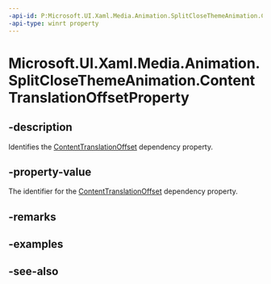 ```yaml
---
-api-id: P:Microsoft.UI.Xaml.Media.Animation.SplitCloseThemeAnimation.ContentTranslationOffsetProperty
-api-type: winrt property
---
```


<!-- Property syntax
public Windows.UI.Xaml.DependencyProperty ContentTranslationOffsetProperty { get; }
-->

# Microsoft.UI.Xaml.Media.Animation.SplitCloseThemeAnimation.ContentTranslationOffsetProperty

## -description
Identifies the [ContentTranslationOffset](splitclosethemeanimation_contenttranslationoffset.md) dependency property.

## -property-value
The identifier for the [ContentTranslationOffset](splitclosethemeanimation_contenttranslationoffset.md) dependency property.

## -remarks

## -examples

## -see-also
